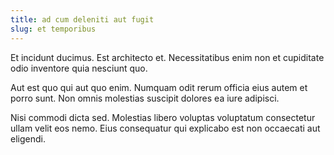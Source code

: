 ```yaml
---
title: ad cum deleniti aut fugit
slug: et temporibus
---
```


Et incidunt ducimus. Est architecto et. Necessitatibus enim non et cupiditate odio inventore quia nesciunt quo.

Aut est quo qui aut quo enim. Numquam odit rerum officia eius autem et porro sunt. Non omnis molestias suscipit dolores ea iure adipisci.

Nisi commodi dicta sed. Molestias libero voluptas voluptatum consectetur ullam velit eos nemo. Eius consequatur qui explicabo est non occaecati aut eligendi.
